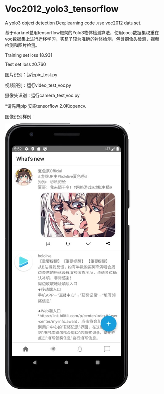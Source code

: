 # Voc2012_yolo3_tensorflow
A yolo3 object detection Deeplearning code .use voc2012 data set.

基于darknet使用tensorflow框架的Yolo3物体检测算法，使用coco数据集权重在voc数据集上进行迁移学习，实现了较为准确的物体检测，包含摄像头检测，视频检测和图片检测。

Training set loss 18.931

Test set loss 20.760

图片识别：运行pic_test.py

视频识别：运行video_test_voc.py

摄像头识别：运行camera_test_voc.py

*请先用pip 安装tensorflow 2.0和opencv.

图像识别样例：

![Image](https://github.com/SanketsuYoru/Bilibili_dynamic/blob/master/pics/4B4034C0-BF39-4540-9041-8C13BCE4C95B.png)
